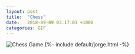 ```yaml
---
layout: post
title:  "Chess"
date:   2018-09-09 03:17:01 +1000
categories: GIF
---
```


![Chess Game](/assets/images/gifs/chess-game.gif "Chess Game")
{%- include default/jorge.html -%}